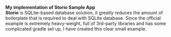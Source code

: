 <b>My implementation of Storio Sample App</b><br>
<b>Storio</b> is SQLite-based database solution, it greatly reduces the amount of boilerplate that is required to deal with SQLite database. Since the official example is extremely heavy-weight, full of 3rd-party libraries and has some complicated gradle set up, I have created this clear small example.
